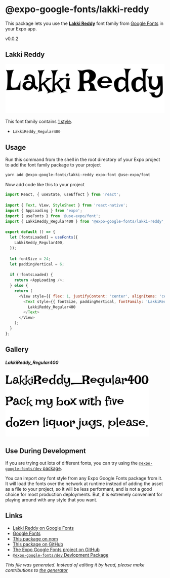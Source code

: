 # @expo-google-fonts/lakki-reddy

This package lets you use the [**Lakki Reddy**](https://fonts.google.com/specimen/Lakki+Reddy) font family from [Google Fonts](https://fonts.google.com/) in your Expo app.

v0.0.2

## Lakki Reddy

![Lakki Reddy](./font-family.png)

This font family contains [1 style](#gallery).

- `LakkiReddy_Regular400`

## Usage

Run this command from the shell in the root directory of your Expo project to add the font family package to your project
```sh
yarn add @expo-google-fonts/lakki-reddy expo-font @use-expo/font
```

Now add code like this to your project
```js
import React, { useState, useEffect } from 'react';

import { Text, View, StyleSheet } from 'react-native';
import { AppLoading } from 'expo';
import { useFonts } from '@use-expo/font';
import { LakkiReddy_Regular400 } from '@expo-google-fonts/lakki-reddy';

export default () => {
  let [fontsLoaded] = useFonts({
    LakkiReddy_Regular400,
  });

  let fontSize = 24;
  let paddingVertical = 6;

  if (!fontsLoaded) {
    return <AppLoading />;
  } else {
    return (
      <View style={{ flex: 1, justifyContent: 'center', alignItems: 'center' }}>
        <Text style={{ fontSize, paddingVertical, fontFamily: 'LakkiReddy_Regular400' }}>
          LakkiReddy_Regular400
        </Text>
      </View>
    );
  }
};

```

## Gallery

##### LakkiReddy_Regular400
![LakkiReddy_Regular400](./7517025d73568d9d811b25e8c5ef20a9f9d94bb816d4f334668f3c2d2830d079.ttf.png)


## Use During Development

If you are trying out lots of different fonts, you can try using the [`@expo-google-fonts/dev` package](https://www.npmjs.com/package/@expo-google-fonts/dev).

You can import *any* font style from any Expo Google Fonts package from it. It will load the fonts
over the network at runtime instead of adding the asset as a file to your project, so it will be 
less performant, and is not a good choice for most production deployments. But, it is extremely convenient
for playing around with any style that you want.

## Links

- [Lakki Reddy on Google Fonts](https://fonts.google.com/specimen/Lakki+Reddy)
- [Google Fonts](https://fonts.google.com/)
- [This package on npm](https://www.npmjs.com/package/@expo-google-fonts/lakki-reddy)
- [This package on GitHub](https://github.com/expo/google-fonts/tree/master/font-packages/lakki-reddy)
- [The Expo Google Fonts project on GitHub](https://github.com/expo/google-fonts)
- [`@expo-google-fonts/dev` Devlopment Package](https://github.com/expo/google-fonts/tree/master/font-packages/dev)


*This file was generated. Instead of editing it by head, please make contributions to [the generator](https://github.com/expo/google-fonts/tree/master/packages/generator)*
